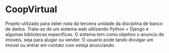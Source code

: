 # CoopVirtual
Projeto utilizado para obter nota da terceira unidade da disciplina de banco de dados.
Trata-se de um sistema web utilizando Python + Django e algumas bibliotecas especificas.
 O sistema tem como objetivo o anuncio de imoveis, seja para alugar ou vender. 
O usuario pode tando divulgar um imovel ou entrar em contato com esteja anunciando.
